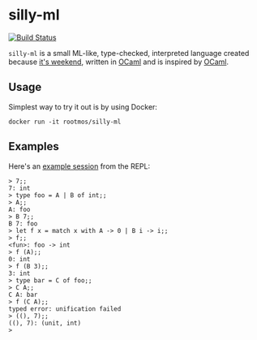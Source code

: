silly-ml
========
[![Build Status](https://travis-ci.org/rootmos/silly-ml.svg?branch=master)](https://travis-ci.org/rootmos/silly-ml)

`silly-ml` is a small ML-like, type-checked, interpreted language created because [it's weekend](https://www.isittheweekendyet.com/),
written in [OCaml](https://ocaml.org/) and is inspired by [OCaml](https://github.com/ocaml/ocaml).

Usage
-----
Simplest way to try it out is by using Docker:
```
docker run -it rootmos/silly-ml
```

Examples
--------
Here's an [example session](repl.expect) from the REPL:
```
> 7;;
7: int
> type foo = A | B of int;;
> A;;
A: foo
> B 7;;
B 7: foo
> let f x = match x with A -> 0 | B i -> i;;
> f;;
<fun>: foo -> int
> f (A);;
0: int
> f (B 3);;
3: int
> type bar = C of foo;;
> C A;;
C A: bar
> f (C A);;
typed error: unification failed
> ((), 7);;
((), 7): (unit, int)
>
```
